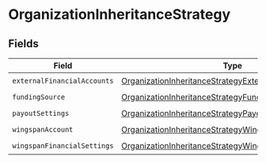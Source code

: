 # OrganizationInheritanceStrategy


## Fields

| Field                                                                                                                                       | Type                                                                                                                                        | Required                                                                                                                                    | Description                                                                                                                                 |
| ------------------------------------------------------------------------------------------------------------------------------------------- | ------------------------------------------------------------------------------------------------------------------------------------------- | ------------------------------------------------------------------------------------------------------------------------------------------- | ------------------------------------------------------------------------------------------------------------------------------------------- |
| `externalFinancialAccounts`                                                                                                                 | [OrganizationInheritanceStrategyExternalFinancialAccounts](../../models/shared/organizationinheritancestrategyexternalfinancialaccounts.md) | :heavy_check_mark:                                                                                                                          | N/A                                                                                                                                         |
| `fundingSource`                                                                                                                             | [OrganizationInheritanceStrategyFundingSource](../../models/shared/organizationinheritancestrategyfundingsource.md)                         | :heavy_check_mark:                                                                                                                          | N/A                                                                                                                                         |
| `payoutSettings`                                                                                                                            | [OrganizationInheritanceStrategyPayoutSettings](../../models/shared/organizationinheritancestrategypayoutsettings.md)                       | :heavy_check_mark:                                                                                                                          | N/A                                                                                                                                         |
| `wingspanAccount`                                                                                                                           | [OrganizationInheritanceStrategyWingspanAccount](../../models/shared/organizationinheritancestrategywingspanaccount.md)                     | :heavy_check_mark:                                                                                                                          | N/A                                                                                                                                         |
| `wingspanFinancialSettings`                                                                                                                 | [OrganizationInheritanceStrategyWingspanFinancialSettings](../../models/shared/organizationinheritancestrategywingspanfinancialsettings.md) | :heavy_check_mark:                                                                                                                          | N/A                                                                                                                                         |